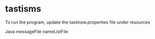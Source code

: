 # tastisms

To run the program, update the tastinow.properties file under resources

Java messageFile nameListFile
